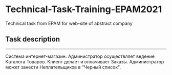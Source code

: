 # Technical-Task-Training-EPAM2021
Technical task from EPAM for web-site of abstract company 

## Task description

--- 

Система интернет-магазин. Администратор осуществляет ведение Каталога Товаров. Клиент делает и оплачивает Заказы. Администратор может занести Неплательщиков в "Черный список".

